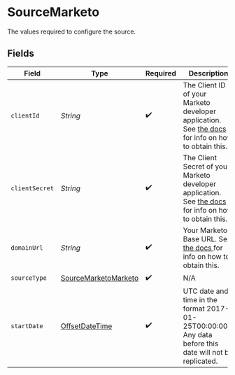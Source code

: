 # SourceMarketo

The values required to configure the source.


## Fields

| Field                                                                                                                                                                       | Type                                                                                                                                                                        | Required                                                                                                                                                                    | Description                                                                                                                                                                 | Example                                                                                                                                                                     |
| --------------------------------------------------------------------------------------------------------------------------------------------------------------------------- | --------------------------------------------------------------------------------------------------------------------------------------------------------------------------- | --------------------------------------------------------------------------------------------------------------------------------------------------------------------------- | --------------------------------------------------------------------------------------------------------------------------------------------------------------------------- | --------------------------------------------------------------------------------------------------------------------------------------------------------------------------- |
| `clientId`                                                                                                                                                                  | *String*                                                                                                                                                                    | :heavy_check_mark:                                                                                                                                                          | The Client ID of your Marketo developer application. See <a href="https://docs.airbyte.com/integrations/sources/marketo"> the docs </a> for info on how to obtain this.     |                                                                                                                                                                             |
| `clientSecret`                                                                                                                                                              | *String*                                                                                                                                                                    | :heavy_check_mark:                                                                                                                                                          | The Client Secret of your Marketo developer application. See <a href="https://docs.airbyte.com/integrations/sources/marketo"> the docs </a> for info on how to obtain this. |                                                                                                                                                                             |
| `domainUrl`                                                                                                                                                                 | *String*                                                                                                                                                                    | :heavy_check_mark:                                                                                                                                                          | Your Marketo Base URL. See <a href="https://docs.airbyte.com/integrations/sources/marketo"> the docs </a> for info on how to obtain this.                                   | https://000-AAA-000.mktorest.com                                                                                                                                            |
| `sourceType`                                                                                                                                                                | [SourceMarketoMarketo](../../models/shared/SourceMarketoMarketo.md)                                                                                                         | :heavy_check_mark:                                                                                                                                                          | N/A                                                                                                                                                                         |                                                                                                                                                                             |
| `startDate`                                                                                                                                                                 | [OffsetDateTime](https://docs.oracle.com/javase/8/docs/api/java/time/OffsetDateTime.html)                                                                                   | :heavy_check_mark:                                                                                                                                                          | UTC date and time in the format 2017-01-25T00:00:00Z. Any data before this date will not be replicated.                                                                     | 2020-09-25T00:00:00Z                                                                                                                                                        |